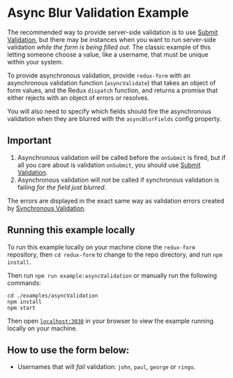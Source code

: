 # Async Blur Validation Example

The recommended way to provide server-side validation is to use
[Submit Validation](../submitValidation), but there may be instances when you want to run
server-side validation _while the form is being filled out_. The classic example of this
letting someone choose a value, like a username, that must be unique within your system.

To provide asynchronous validation, provide `redux-form` with an asynchronous validation
function (`asyncValidate`) that takes an object of form values, and the Redux `dispatch`
function, and returns a promise that either rejects with an object of errors or resolves.

You will also need to specify which fields should fire the asynchronous validation when
they are blurred with the `asyncBlurFields` config property.

## Important

1. Asynchronous validation _will_ be called before the `onSubmit` is fired, but if all
you care about is validation `onSubmit`, you should use
[Submit Validation](../submitValidation).
2. Asynchronous validation will _not_ be called if synchronous validation is failing
_for the field just blurred_.

The errors are displayed in the exact same way as validation errors created by
[Synchronous Validation](../syncValidation).

## Running this example locally

To run this example locally on your machine clone the `redux-form` repository,
then `cd redux-form` to change to the repo directory, and run `npm install`.

Then run `npm run example:asyncValidation` or manually run the
following commands:
```
cd ./examples/asyncValidation
npm install
npm start
```

Then open [`localhost:3030`](http://localhost:3030) in your
browser to view the example running locally on your machine.

## How to use the form below:

* Usernames that will _fail_ validation: `john`, `paul`, `george` or `ringo`.

